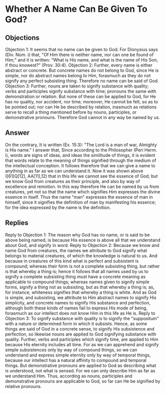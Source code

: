 # Whether A Name Can Be Given To God?
## Objections
Objection 1: It seems that no name can be given to God. For Dionysius says (Div. Nom. i) that, "Of Him there is neither name, nor can one be found of Him;" and it is written: "What is His name, and what is the name of His Son, if thou knowest?" (Prov. 30:4).
Objection 2: Further, every name is either abstract or concrete. But concrete names do not belong to God, since He is simple, nor do abstract names belong to Him, forasmuch as they do not signify any perfect subsisting thing. Therefore no name can be said of God.
Objection 3: Further, nouns are taken to signify substance with quality; verbs and participles signify substance with time; pronouns the same with demonstration or relation. But none of these can be applied to God, for He has no quality, nor accident, nor time; moreover, He cannot be felt, so as to be pointed out; nor can He be described by relation, inasmuch as relations serve to recall a thing mentioned before by nouns, participles, or demonstrative pronouns. Therefore God cannot in any way be named by us.
## Answer
On the contrary, It is written (Ex. 15:3): "The Lord is a man of war, Almighty is His name."
I answer that, Since according to the Philosopher (Peri Herm. i), words are signs of ideas, and ideas the similitude of things, it is evident that words relate to the meaning of things signified through the medium of the intellectual conception. It follows therefore that we can give a name to anything in as far as we can understand it. Now it was shown above ([61]Q[12], AA[11],12) that in this life we cannot see the essence of God; but we know God from creatures as their principle, and also by way of excellence and remotion. In this way therefore He can be named by us from creatures, yet not so that the name which signifies Him expresses the divine essence in itself. Thus the name "man" expresses the essence of man in himself, since it signifies the definition of man by manifesting his essence; for the idea expressed by the name is the definition.
## Replies
Reply to Objection 1: The reason why God has no name, or is said to be above being named, is because His essence is above all that we understand about God, and signify in word.
Reply to Objection 2: Because we know and name God from creatures, the names we attribute to God signify what belongs to material creatures, of which the knowledge is natural to us. And because in creatures of this kind what is perfect and subsistent is compound; whereas their form is not a complete subsisting thing, but rather is that whereby a thing is; hence it follows that all names used by us to signify a complete subsisting thing must have a concrete meaning as applicable to compound things; whereas names given to signify simple forms, signify a thing not as subsisting, but as that whereby a thing is; as, for instance, whiteness signifies that whereby a thing is white. And as God is simple, and subsisting, we attribute to Him abstract names to signify His simplicity, and concrete names to signify His substance and perfection, although both these kinds of names fail to express His mode of being, forasmuch as our intellect does not know Him in this life as He is.
Reply to Objection 3: To signify substance with quality is to signify the "suppositum" with a nature or determined form in which it subsists. Hence, as some things are said of God in a concrete sense, to signify His subsistence and perfection, so likewise nouns are applied to God signifying substance with quality. Further, verbs and participles which signify time, are applied to Him because His eternity includes all time. For as we can apprehend and signify simple subsistences only by way of compound things, so we can understand and express simple eternity only by way of temporal things, because our intellect has a natural affinity to compound and temporal things. But demonstrative pronouns are applied to God as describing what is understood, not what is sensed. For we can only describe Him as far as we understand Him. Thus, according as nouns, participles and demonstrative pronouns are applicable to God, so far can He be signified by relative pronouns.